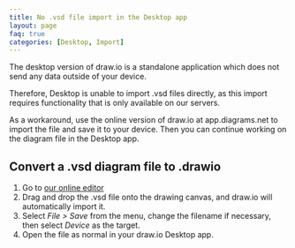 ```yaml
---
title: No .vsd file import in the Desktop app
layout: page
faq: true
categories: [Desktop, Import]
---
```


The desktop version of draw.io is a standalone application which does not send any data outside of your device.

Therefore, Desktop is unable to import .vsd files directly, as this import requires functionality that is only available on our servers.

As a workaround, use the online version of draw.io at app.diagrams.net to import the file and save it to your device. Then you can continue working on the diagram file in the Desktop app.

## Convert a .vsd diagram file to .drawio

1. Go to [our online editor](https://app.diagrams.net)
2. Drag and drop the .vsd file onto the drawing canvas, and draw.io will automatically import it.
3. Select _File > Save_ from the menu, change the filename if necessary, then select _Device_ as the target.
4. Open the file as normal in your draw.io Desktop app.
